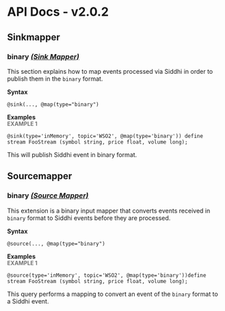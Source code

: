 # API Docs - v2.0.2

## Sinkmapper

### binary *<a target="_blank" href="http://siddhi.io/documentation/siddhi-5.x/query-guide-5.x/#sink-mapper">(Sink Mapper)</a>*

<p style="word-wrap: break-word">This section explains how to map events processed via Siddhi in order to publish them in the <code>binary</code> format.</p>

<span id="syntax" class="md-typeset" style="display: block; font-weight: bold;">Syntax</span>
```
@sink(..., @map(type="binary")
```

<span id="examples" class="md-typeset" style="display: block; font-weight: bold;">Examples</span>
<span id="example-1" class="md-typeset" style="display: block; color: rgba(0, 0, 0, 0.54); font-size: 12.8px; font-weight: bold;">EXAMPLE 1</span>
```
@sink(type='inMemory', topic='WSO2', @map(type='binary')) define stream FooStream (symbol string, price float, volume long); 
```
<p style="word-wrap: break-word">This will publish Siddhi event in binary format.</p>

## Sourcemapper

### binary *<a target="_blank" href="http://siddhi.io/documentation/siddhi-5.x/query-guide-5.x/#source-mapper">(Source Mapper)</a>*

<p style="word-wrap: break-word">This extension is a binary input mapper that converts events received in <code>binary</code> format to Siddhi events before they are processed.</p>

<span id="syntax" class="md-typeset" style="display: block; font-weight: bold;">Syntax</span>
```
@source(..., @map(type="binary")
```

<span id="examples" class="md-typeset" style="display: block; font-weight: bold;">Examples</span>
<span id="example-1" class="md-typeset" style="display: block; color: rgba(0, 0, 0, 0.54); font-size: 12.8px; font-weight: bold;">EXAMPLE 1</span>
```
@source(type='inMemory', topic='WSO2', @map(type='binary'))define stream FooStream (symbol string, price float, volume long); 
```
<p style="word-wrap: break-word">This query performs a mapping to convert an event of the <code>binary</code> format to a Siddhi event. </p>

